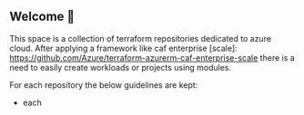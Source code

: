 ## Welcome 👋
This space is a collection of terraform repositories dedicated to azure cloud.
After applying a framework like caf enterprise [scale]: https://github.com/Azure/terraform-azurerm-caf-enterprise-scale
there is a need to easily create workloads or projects using modules.

For each repository the below guidelines are kept:

* each 